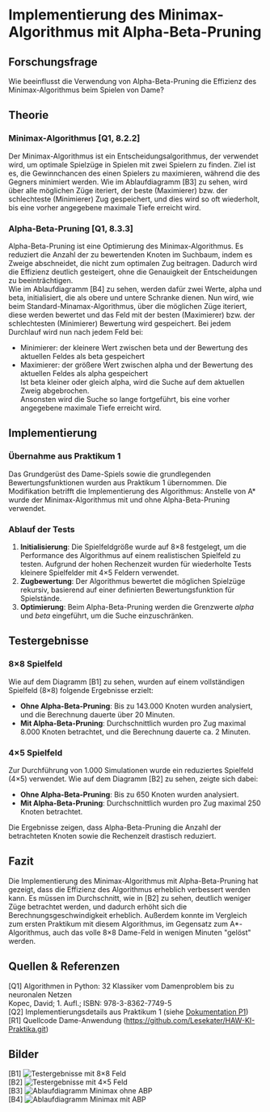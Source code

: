# Implementierung des Minimax-Algorithmus mit Alpha-Beta-Pruning

## Forschungsfrage

Wie beeinflusst die Verwendung von Alpha-Beta-Pruning die Effizienz des Minimax-Algorithmus beim Spielen von Dame?

## Theorie

### Minimax-Algorithmus [Q1, 8.2.2]

Der Minimax-Algorithmus ist ein Entscheidungsalgorithmus, der verwendet wird, um optimale Spielzüge in Spielen mit zwei Spielern zu finden. Ziel ist es, die Gewinnchancen des einen Spielers zu maximieren, während die des Gegners minimiert werden. Wie im Ablaufdiagramm [B3] zu sehen, wird über alle möglichen Züge iteriert, der beste (Maximierer) bzw. der schlechteste (Minimierer) Zug gespeichert, und dies wird so oft wiederholt, bis eine vorher angegebene maximale Tiefe erreicht wird.

### Alpha-Beta-Pruning [Q1, 8.3.3]

Alpha-Beta-Pruning ist eine Optimierung des Minimax-Algorithmus. Es reduziert die Anzahl der zu bewertenden Knoten im Suchbaum, indem es Zweige abschneidet, die nicht zum optimalen Zug beitragen. Dadurch wird die Effizienz deutlich gesteigert, ohne die Genauigkeit der Entscheidungen zu beeinträchtigen.  
Wie im Ablaufdiagramm [B4] zu sehen, werden dafür zwei Werte, alpha und beta, initialisiert, die als obere und untere Schranke dienen. Nun wird, wie beim Standard-Minamax-Algorithmus, über die möglichen Züge iteriert, diese werden bewertet und das Feld mit der besten (Maximierer) bzw. der schlechtesten (Minimierer) Bewertung wird gespeichert. Bei jedem Durchlauf wird nun nach jedem Feld bei:  
- Minimierer: der kleinere Wert zwischen beta und der Bewertung des aktuellen Feldes als beta gespeichert  
- Maximierer: der größere Wert zwischen alpha und der Bewertung des aktuellen Feldes als alpha gespeichert  
Ist beta kleiner oder gleich alpha, wird die Suche auf dem aktuellen Zweig abgebrochen.  
Ansonsten wird die Suche so lange fortgeführt, bis eine vorher angegebene maximale Tiefe erreicht wird.

## Implementierung

### Übernahme aus Praktikum 1

Das Grundgerüst des Dame-Spiels sowie die grundlegenden Bewertungsfunktionen wurden aus Praktikum 1 übernommen. Die Modifikation betrifft die Implementierung des Algorithmus: Anstelle von A* wurde der Minimax-Algorithmus mit und ohne Alpha-Beta-Pruning verwendet.

### Ablauf der Tests

1. **Initialisierung**: Die Spielfeldgröße wurde auf 8×8 festgelegt, um die Performance des Algorithmus auf einem realistischen Spielfeld zu testen. Aufgrund der hohen Rechenzeit wurden für wiederholte Tests kleinere Spielfelder mit 4×5 Feldern verwendet.
2. **Zugbewertung**: Der Algorithmus bewertet die möglichen Spielzüge rekursiv, basierend auf einer definierten Bewertungsfunktion für Spielstände.
3. **Optimierung**: Beim Alpha-Beta-Pruning werden die Grenzwerte _alpha_ und _beta_ eingeführt, um die Suche einzuschränken.

## Testergebnisse

### 8×8 Spielfeld

Wie auf dem Diagramm [B1] zu sehen, wurden auf einem vollständigen Spielfeld (8×8) folgende Ergebnisse erzielt:
- **Ohne Alpha-Beta-Pruning**: Bis zu 143.000 Knoten wurden analysiert, und die Berechnung dauerte über 20 Minuten.
- **Mit Alpha-Beta-Pruning**: Durchschnittlich wurden pro Zug maximal 8.000 Knoten betrachtet, und die Berechnung dauerte ca. 2 Minuten.

### 4×5 Spielfeld

Zur Durchführung von 1.000 Simulationen wurde ein reduziertes Spielfeld (4×5) verwendet. Wie auf dem Diagramm [B2] zu sehen, zeigte sich dabei:
- **Ohne Alpha-Beta-Pruning**: Bis zu 650 Knoten wurden analysiert.
- **Mit Alpha-Beta-Pruning**: Durchschnittlich wurden pro Zug maximal 250 Knoten betrachtet.

Die Ergebnisse zeigen, dass Alpha-Beta-Pruning die Anzahl der betrachteten Knoten sowie die Rechenzeit drastisch reduziert.

## Fazit

Die Implementierung des Minimax-Algorithmus mit Alpha-Beta-Pruning hat gezeigt, dass die Effizienz des Algorithmus erheblich verbessert werden kann. Es müssen im Durchschnitt, wie in [B2] zu sehen, deutlich weniger Züge betrachtet werden, und dadurch erhöht sich die Berechnungsgeschwindigkeit erheblich. Außerdem konnte im Vergleich zum ersten Praktikum mit diesem Algorithmus, im Gegensatz zum A*-Algorithmus, auch das volle 8×8 Dame-Feld in wenigen Minuten "gelöst" werden.

## Quellen & Referenzen

[Q1] Algorithmen in Python: 32 Klassiker vom Damenproblem bis zu neuronalen Netzen  
Kopec, David; 1. Aufl.; ISBN: 978-3-8362-7749-5  
[Q2] Implementierungsdetails aus Praktikum 1 (siehe [Dokumentation P1](p1_dokumentation.md))  
[R1] Quellcode Dame-Anwendung (https://github.com/Lesekater/HAW-KI-Praktika.git)

## Bilder

[B1] ![Testergebnisse mit 8×8 Feld](8x8_field_abp_test.png)  
[B2] ![Testergebnisse mit 4×5 Feld](4x5_field_abp_test.png)  
[B3] ![Ablaufdiagramm Minimax ohne ABP](ablauf_minimax.png)  
[B4] ![Ablaufdiagramm Minimax mit ABP](ablauf_minimax_abp.png)